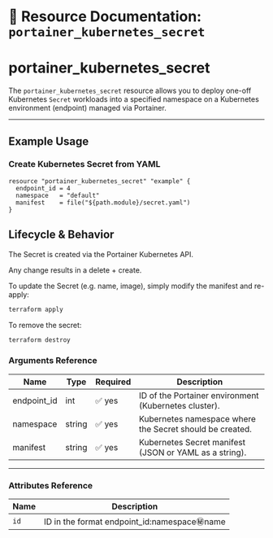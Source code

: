 # 🔐 **Resource Documentation: `portainer_kubernetes_secret`**

# portainer_kubernetes_secret

The `portainer_kubernetes_secret` resource allows you to deploy one-off Kubernetes `Secret` workloads into a specified namespace on a Kubernetes environment (endpoint) managed via Portainer.

---

## Example Usage
### Create Kubernetes Secret from YAML
```hcl
resource "portainer_kubernetes_secret" "example" {
  endpoint_id = 4
  namespace   = "default"
  manifest    = file("${path.module}/secret.yaml")
}
```

## Lifecycle & Behavior
The Secret is created via the Portainer Kubernetes API.

Any change results in a delete + create.

To update the Secret (e.g. name, image), simply modify the manifest and re-apply:

```sh
terraform apply
```

To remove the secret:
```sh
terraform destroy
```

### Arguments Reference
| Name        | Type   | Required | Description                                                  |
|-------------|--------|----------|--------------------------------------------------------------|
| endpoint_id | int    | ✅ yes   | ID of the Portainer environment (Kubernetes cluster).        |
| namespace   | string | ✅ yes   | Kubernetes namespace where the Secret should be created.    |
| manifest    | string | ✅ yes   | Kubernetes Secret manifest (JSON or YAML as a string).      |

---

### Attributes Reference
| Name | Description                               |
|------|-------------------------------------------|
| `id` | 	ID in the format endpoint_id:namespace:secret:name    |
